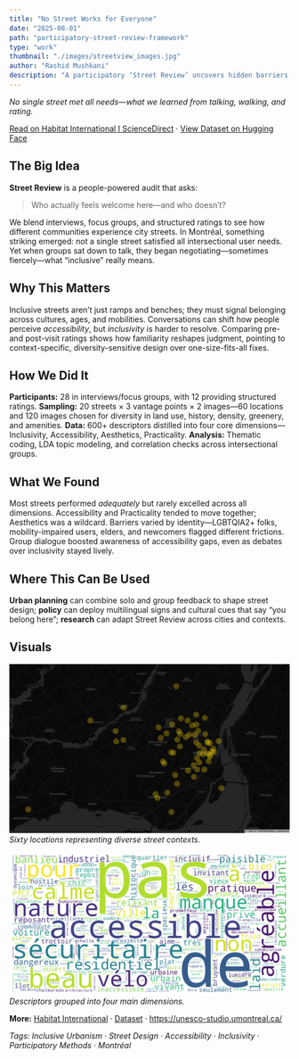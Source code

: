 ```yaml
---
title: "No Street Works for Everyone"
date: "2025-08-01"
path: "participatory-street-review-framework"
type: "work"
thumbnail: "./images/streetview_images.jpg"
author: "Rashid Mushkani"
description: "A participatory ‘Street Review’ uncovers hidden barriers on Montréal streets—showing why inclusive design needs context, culture, and conversation."
---
```


*No single street met all needs—what we learned from talking, walking, and rating.*

[Read on Habitat International I ScienceDirect](https://doi.org/10.1016/j.habitatint.2025.103536) · [View Dataset on Hugging Face](https://huggingface.co/datasets/rsdmu/streetreview)

## The Big Idea

**Street Review** is a people-powered audit that asks:  
> Who actually feels welcome here—and who doesn’t?

We blend interviews, focus groups, and structured ratings to see how different communities experience city streets. In Montréal, something striking emerged: not a single street satisfied all intersectional user needs. Yet when groups sat down to talk, they began negotiating—sometimes fiercely—what “inclusive” really means.

## Why This Matters

Inclusive streets aren’t just ramps and benches; they must signal belonging across cultures, ages, and mobilities. Conversations can shift how people perceive *accessibility*, but *inclusivity* is harder to resolve. Comparing pre- and post-visit ratings shows how familiarity reshapes judgment, pointing to context-specific, diversity-sensitive design over one-size-fits-all fixes.

## How We Did It

**Participants:** 28 in interviews/focus groups, with 12 providing structured ratings. **Sampling:** 20 streets × 3 vantage points × 2 images—60 locations and 120 images chosen for diversity in land use, history, density, greenery, and amenities. **Data:** 600+ descriptors distilled into four core dimensions—Inclusivity, Accessibility, Aesthetics, Practicality. **Analysis:** Thematic coding, LDA topic modeling, and correlation checks across intersectional groups.

## What We Found

Most streets performed *adequately* but rarely excelled across all dimensions. Accessibility and Practicality tended to move together; Aesthetics was a wildcard. Barriers varied by identity—LGBTQIA2+ folks, mobility-impaired users, elders, and newcomers flagged different frictions. Group dialogue boosted awareness of accessibility gaps, even as debates over inclusivity stayed lively.

## Where This Can Be Used

**Urban planning** can combine solo and group feedback to shape street design; **policy** can deploy multilingual signs and cultural cues that say “you belong here”; **research** can adapt Street Review across cities and contexts.

## Visuals

![Map of sampled Montréal locations.](./images/points_60.png)  
*Sixty locations representing diverse street contexts.*

![Word cloud of 600+ street descriptors.](./images/wordcloud.png)  
*Descriptors grouped into four main dimensions.*

**More:** [Habitat International](https://doi.org/10.1016/j.habitatint.2025.103536) · [Dataset](https://huggingface.co/datasets/rsdmu/streetreview) · <https://unesco-studio.umontreal.ca/>

*Tags: Inclusive Urbanism · Street Design · Accessibility · Inclusivity · Participatory Methods · Montréal*

